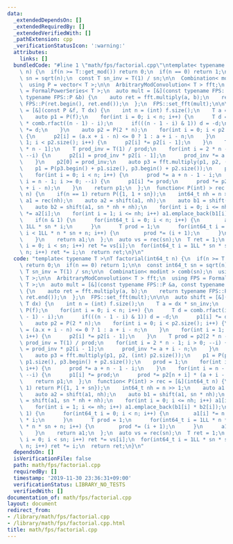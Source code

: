 ```yaml
---
data:
  _extendedDependsOn: []
  _extendedRequiredBy: []
  _extendedVerifiedWith: []
  _pathExtension: cpp
  _verificationStatusIcon: ':warning:'
  attributes:
    links: []
  bundledCode: "#line 1 \"math/fps/factorial.cpp\"\ntemplate< typename T >\nT factorial(int64_t\
    \ n) {\n  if(n >= T::get_mod()) return 0;\n  if(n == 0) return 1;\n\n  const int64_t\
    \ sn = sqrt(n);\n  const T sn_inv = T(1) / sn;\n\n  Combination< modint > comb(sn);\n\
    \  using P = vector< T >;\n\n  ArbitraryModConvolution< T > fft;\n  using FPS\
    \ = FormalPowerSeries< T >;\n  auto mult = [&](const typename FPS::P &a, const\
    \ typename FPS::P &b) {\n    auto ret = fft.multiply(a, b);\n    return typename\
    \ FPS::P(ret.begin(), ret.end());\n  };\n  FPS::set_fft(mult);\n\n\n  auto shift\
    \ = [&](const P &f, T dx) {\n    int n = (int) f.size();\n    T a = dx * sn_inv;\n\
    \    auto p1 = P(f);\n    for(int i = 0; i < n; i++) {\n      T d = comb.rfact(i)\
    \ * comb.rfact((n - 1) - i);\n      if(((n - 1 - i) & 1)) d = -d;\n      p1[i]\
    \ *= d;\n    }\n    auto p2 = P(2 * n);\n    for(int i = 0; i < p2.size(); i++)\
    \ {\n      p2[i] = (a.x + i - n) <= 0 ? 1 : a + i - n;\n    }\n    for(int i =\
    \ 1; i < p2.size(); i++) {\n      p2[i] *= p2[i - 1];\n    }\n    T prod = p2[2\
    \ * n - 1];\n    T prod_inv = T(1) / prod;\n    for(int i = 2 * n - 1; i > 0;\
    \ --i) {\n      p2[i] = prod_inv * p2[i - 1];\n      prod_inv *= a + i - n;\n\
    \    }\n    p2[0] = prod_inv;\n    auto p3 = fft.multiply(p1, p2, (int) p2.size());\n\
    \    p1 = P(p3.begin() + p1.size(), p3.begin() + p2.size());\n    prod = 1;\n\
    \    for(int i = 0; i < n; i++) {\n      prod *= a + n - 1 - i;\n    }\n    for(int\
    \ i = n - 1; i >= 0; --i) {\n      p1[i] *= prod;\n      prod *= p2[n + i] * (a\
    \ + i - n);\n    }\n    return p1;\n  };\n  function< P(int) > rec = [&](int64_t\
    \ n) {\n    if(n == 1) return P({1, 1 + sn});\n    int64_t nh = n >> 1;\n    auto\
    \ a1 = rec(nh);\n    auto a2 = shift(a1, nh);\n    auto b1 = shift(a1, sn * nh);\n\
    \    auto b2 = shift(a1, sn * nh + nh);\n    for(int i = 0; i <= nh; i++) a1[i]\
    \ *= a2[i];\n    for(int i = 1; i <= nh; i++) a1.emplace_back(b1[i] * b2[i]);\n\
    \    if(n & 1) {\n      for(int64_t i = 0; i < n; i++) {\n        a1[i] *= n +\
    \ 1LL * sn * i;\n      }\n      T prod = 1;\n      for(int64_t i = 1LL * n * sn;\
    \ i < 1LL * n * sn + n; i++) {\n        prod *= (i + 1);\n      }\n      a1.push_back(prod);\n\
    \    }\n    return a1;\n  };\n  auto vs = rec(sn);\n  T ret = 1;\n  for(int64_t\
    \ i = 0; i < sn; i++) ret *= vs[i];\n  for(int64_t i = 1LL * sn * sn + 1; i <=\
    \ n; i++) ret *= i;\n  return ret;\n}\n"
  code: "template< typename T >\nT factorial(int64_t n) {\n  if(n >= T::get_mod())\
    \ return 0;\n  if(n == 0) return 1;\n\n  const int64_t sn = sqrt(n);\n  const\
    \ T sn_inv = T(1) / sn;\n\n  Combination< modint > comb(sn);\n  using P = vector<\
    \ T >;\n\n  ArbitraryModConvolution< T > fft;\n  using FPS = FormalPowerSeries<\
    \ T >;\n  auto mult = [&](const typename FPS::P &a, const typename FPS::P &b)\
    \ {\n    auto ret = fft.multiply(a, b);\n    return typename FPS::P(ret.begin(),\
    \ ret.end());\n  };\n  FPS::set_fft(mult);\n\n\n  auto shift = [&](const P &f,\
    \ T dx) {\n    int n = (int) f.size();\n    T a = dx * sn_inv;\n    auto p1 =\
    \ P(f);\n    for(int i = 0; i < n; i++) {\n      T d = comb.rfact(i) * comb.rfact((n\
    \ - 1) - i);\n      if(((n - 1 - i) & 1)) d = -d;\n      p1[i] *= d;\n    }\n\
    \    auto p2 = P(2 * n);\n    for(int i = 0; i < p2.size(); i++) {\n      p2[i]\
    \ = (a.x + i - n) <= 0 ? 1 : a + i - n;\n    }\n    for(int i = 1; i < p2.size();\
    \ i++) {\n      p2[i] *= p2[i - 1];\n    }\n    T prod = p2[2 * n - 1];\n    T\
    \ prod_inv = T(1) / prod;\n    for(int i = 2 * n - 1; i > 0; --i) {\n      p2[i]\
    \ = prod_inv * p2[i - 1];\n      prod_inv *= a + i - n;\n    }\n    p2[0] = prod_inv;\n\
    \    auto p3 = fft.multiply(p1, p2, (int) p2.size());\n    p1 = P(p3.begin() +\
    \ p1.size(), p3.begin() + p2.size());\n    prod = 1;\n    for(int i = 0; i < n;\
    \ i++) {\n      prod *= a + n - 1 - i;\n    }\n    for(int i = n - 1; i >= 0;\
    \ --i) {\n      p1[i] *= prod;\n      prod *= p2[n + i] * (a + i - n);\n    }\n\
    \    return p1;\n  };\n  function< P(int) > rec = [&](int64_t n) {\n    if(n ==\
    \ 1) return P({1, 1 + sn});\n    int64_t nh = n >> 1;\n    auto a1 = rec(nh);\n\
    \    auto a2 = shift(a1, nh);\n    auto b1 = shift(a1, sn * nh);\n    auto b2\
    \ = shift(a1, sn * nh + nh);\n    for(int i = 0; i <= nh; i++) a1[i] *= a2[i];\n\
    \    for(int i = 1; i <= nh; i++) a1.emplace_back(b1[i] * b2[i]);\n    if(n &\
    \ 1) {\n      for(int64_t i = 0; i < n; i++) {\n        a1[i] *= n + 1LL * sn\
    \ * i;\n      }\n      T prod = 1;\n      for(int64_t i = 1LL * n * sn; i < 1LL\
    \ * n * sn + n; i++) {\n        prod *= (i + 1);\n      }\n      a1.push_back(prod);\n\
    \    }\n    return a1;\n  };\n  auto vs = rec(sn);\n  T ret = 1;\n  for(int64_t\
    \ i = 0; i < sn; i++) ret *= vs[i];\n  for(int64_t i = 1LL * sn * sn + 1; i <=\
    \ n; i++) ret *= i;\n  return ret;\n}\n"
  dependsOn: []
  isVerificationFile: false
  path: math/fps/factorial.cpp
  requiredBy: []
  timestamp: '2019-11-30 23:36:31+09:00'
  verificationStatus: LIBRARY_NO_TESTS
  verifiedWith: []
documentation_of: math/fps/factorial.cpp
layout: document
redirect_from:
- /library/math/fps/factorial.cpp
- /library/math/fps/factorial.cpp.html
title: math/fps/factorial.cpp
---
```


